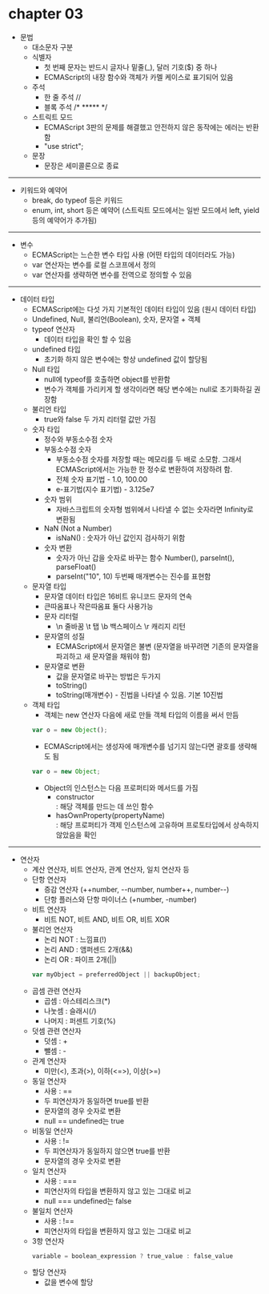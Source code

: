 # chapter 03
- 문법  
    - 대소문자 구분  
    - 식별자  
        - 첫 번째 문자는 반드시 글자나 밑줄(_), 달러 기호($) 중 하나
        - ECMAScript의 내장 함수와 객체가 카멜 케이스로 표기되어 있음
    - 주석
        - 한 줄 주석 //
        - 블록 주석 /* ***** */
    - 스트릭트 모드
        - ECMAScript 3판의 문제를 해결했고 안전하지 않은 동작에는 에러는 반환함
        - "use strict";
    - 문장
        - 문장은 세미콜론으로 종료
---
- 키워드와 예약어
    - break, do typeof 등은 키워드
    - enum, int, short 등은 예약어 (스트릭트 모드에서는 일반 모드에서 left, yield 등의 예약어가 추가됨)
---
- 변수
    - ECMAScript는 느슨한 변수 타입 사용 (어떤 타입의 데이터라도 가능)
    - var 연산자는 변수를 로컬 스코프에서 정의
    - var 연산자를 생략하면 변수를 전역으로 정의할 수 있음
---
- 데이터 타입
    - ECMAScript에는 다섯 가지 기본적인 데이터 타입이 있음 (원시 데이터 타입)
    - Undefined, Null, 불리언(Boolean), 숫자, 문자열 + 객체
    - typeof 연산자
        - 데이터 타입을 확인 할 수 있음  
    - undefined 타입
        - 초기화 하지 않은 변수에는 항상 undefined 값이 할당됨
    - Null 타입
        - null에 typeof를 호출하면 object를 반환함
        - 변수가 객체를 가리키게 할 생각이라면 해당 변수에는 null로 초기화하길 권장함
    - 불리언 타입
        - true와 false 두 가지 리터럴 값만 가짐
    - 숫자 타입
        - 정수와 부동소수점 숫자
        - 부동소수점 숫자
            - 부동소수점 숫자를 저장할 때는 메모리를 두 배로 소모함. 그래서 ECMAScript에서는 가능한 한 정수로 변환하여 저장하려 함.
            - 전체 숫자 표기법 - 1.0, 100.00
            - e-표기법(지수 표기법) - 3.125e7
        - 숫자 범위
            - 자바스크립트의 숫자형 범위에서 나타낼 수 없는 숫자라면 Infinity로 변환됨
        - NaN (Not a Number)
            - isNaN() : 숫자가 아닌 값인지 검사하기 위함
        - 숫자 변환
            - 숫자가 아닌 갑을 숫자로 바꾸는 함수 Number(), parseInt(), parseFloat()
            - parseInt("10", 10) 두번째 매개변수는 진수를 표현함
    - 문자열 타입
        - 문자열 데이터 타입은 16비트 유니코드 문자의 연속
        - 큰따옴표나 작은따옴표 둘다 사용가능
        - 문자 리터럴
            - \n 줄바꿈 \t 탭 \b 백스페이스 \r 캐리지 리턴
        - 문자열의 성질
            - ECMAScript에서 문자열은 불변 (문자열을 바꾸려면 기존의 문자열을 파괴하고 새 문자열을 채워야 함)
        - 문자열로 변환
            - 값을 문자열로 바꾸는 방법은 두가지
            - toString()
            - toString(매개변수) - 진법을 나타낼 수 있음. 기본 10진법
    - 객체 타입
        - 객체는 new 연산자 다음에 새로 만들 객체 타입의 이름을 써서 만듬  
        ```javascript
        var o = new Object();
        ```
        - ECMAScript에서는 생성자에 매개변수를 넘기지 않는다면 괄호를 생략해도 됨  
        ```javascript
        var o = new Object;
        ```
        - Object의 인스턴스는 다음 프로퍼티와 메서드를 가짐
            - constructor  
            : 해당 객체를 만드는 데 쓰인 함수
            - hasOwnProperty(propertyName)  
            : 해당 프로퍼티가 객제 인스턴스에 고유하며 프로토타입에서 상속하지 않았음을 확인
---
- 연산자  
    - 계산 연산자, 비트 연산자, 관계 연산자, 일치 연산자 등
    - 단항 연산자
        - 증감 연산자 (++number, --number, number++, number--)
        - 단항 플러스와 단항 마이너스 (+number, -number)
    - 비트 연산자
        - 비트 NOT, 비트 AND, 비트 OR, 비트 XOR
    - 불리언 연산자
        - 논리 NOT : 느낌표(!) 
        - 논리 AND : 앰퍼센드 2개(&&)
        - 논리 OR : 파이프 2개(||)  
        ```javascript
        var myObject = preferredObject || backupObject;
        ```
    - 곱셈 관련 연산자
        - 곱셈 : 아스테리스크(*)
        - 나눗셈 : 슬래시(/)
        - 나머지 : 퍼센트 기호(%)
    - 덧셈 관련 연산자
        - 덧셈 : +
        - 뺄셈 : -
    - 관계 연산자
        - 미만(<), 초과(>), 이하(<=>), 이상(>=)
    - 동일 연산자
        - 사용 : ==
        - 두 피연산자가 동일하면 true를 반환
        - 문자열의 경우 숫자로 변환
        - null == undefined는 true
    - 비동일 연산자
        - 사용 : !=
        - 두 피연산자가 동일하지 않으면 true를 반환
        - 문자열의 경우 숫자로 변환
    - 일치 연산자
        - 사용 : ===
        - 피연산자의 타입을 변환하지 않고 있는 그대로 비교
        - null === undefined는 false
    - 불일치 연산자
        - 사용 : !==
        - 피연산자의 타입을 변환하지 않고 있는 그대로 비교
    - 3항 연산자  
        ```javascript  
        variable = boolean_expression ? true_value : false_value
        ```
    - 할당 연산자  
        - 값을 변수에 할당